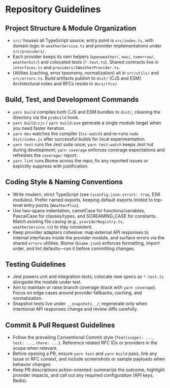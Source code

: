 # Repository Guidelines

## Project Structure & Module Organization
- `src/` houses all TypeScript source; entry point is `src/index.ts`, with domain logic in `weatherService.ts` and provider implementations under `src/providers/`.
- Each provider keeps its own helpers (`openweather/`, `nws/`, `tomorrow/`, `weatherbit/`) and colocated tests (`*.test.ts`). Shared contracts live in `interfaces.ts` and `providers/IWeatherProvider.ts`.
- Utilities (caching, error taxonomy, normalization) sit in `src/utils/` and `src/errors.ts`. Build artifacts publish to `dist/` (CJS and ESM). Architectural notes and RFCs reside in `docs/rfcs/`.

## Build, Test, and Development Commands
- `yarn build` compiles both CJS and ESM bundles to `dist/`, cleaning the directory via the `prebuild` hook.
- `yarn build:cjs` / `yarn build:esm` generate a single module target when you need faster iteration.
- `yarn dev` watches the compiler (`tsc-watch`) and re-runs `node dist/index.js` after successful builds for local experimentation.
- `yarn test` runs the Jest suite once; `yarn test:watch` keeps Jest hot during development; `yarn coverage` enforces coverage expectations and refreshes the `coverage/` report.
- `yarn lint` runs Biome across the repo; fix any reported issues or explicitly suppress with justification.

## Coding Style & Naming Conventions
- Write modern, strict TypeScript (see `tsconfig.json`: `strict: true`, ES6 modules). Prefer named exports, keeping default exports limited to top-level entry points (`WeatherPlus`).
- Use two-space indentation, camelCase for functions/variables, PascalCase for classes/types, and SCREAMING_CASE for constants. Match existing file casing (e.g., `providerRegistry.ts`, `weatherService.ts`) to stay consistent.
- Keep provider adapters cohesive: map external API responses to internal interfaces inside the provider module, and surface errors via the shared `errors` utilities. Biome (`biome.json`) enforces formatting, import order, and lint defaults—run it before committing changes.

## Testing Guidelines
- Jest powers unit and integration tests; colocate new specs as `*.test.ts` alongside the module under test.
- Aim to maintain or raise branch coverage (track with `yarn coverage`). Focus on edge cases around provider fallbacks, caching, and normalization.
- Snapshot tests live under `__snapshots__/`; regenerate only when intentional API responses change and review diffs carefully.

## Commit & Pull Request Guidelines
- Follow the prevailing Conventional Commit style (`feat(scope): ...`, `test: ...`, `chore: ...`). Reference related RFC IDs or providers in the scope when relevant.
- Before opening a PR, ensure `yarn test` and `yarn build` pass, link any issue or RFC context, and include screenshots or sample payloads when behavior changes.
- Keep PR descriptions action-oriented: summarize the outcome, highlight provider impacts, and call out any required configuration (API keys, Redis).
